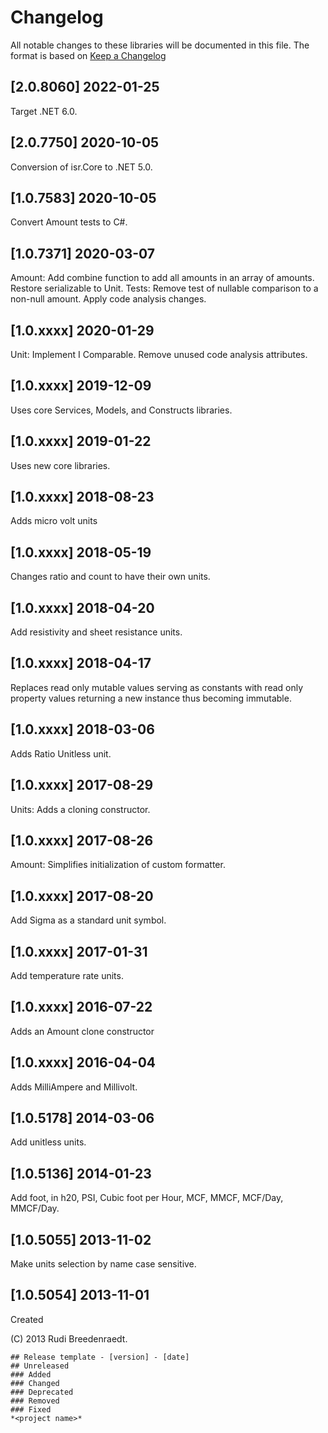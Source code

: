 # Changelog
All notable changes to these libraries will be documented in this file.
The format is based on [Keep a Changelog](https://keepachangelog.com/en/1.0.0/)


## [2.0.8060] 2022-01-25
Target .NET 6.0.

## [2.0.7750] 2020-10-05
Conversion of isr.Core to .NET 5.0.

## [1.0.7583] 2020-10-05
Convert Amount tests to C#.

## [1.0.7371] 2020-03-07
Amount: Add combine function to add all amounts in an array of amounts. Restore serializable to Unit. Tests: Remove test of nullable comparison to a non-null amount. Apply code analysis changes.

## [1.0.xxxx] 2020-01-29
Unit: Implement I Comparable. Remove unused code analysis attributes.

## [1.0.xxxx] 2019-12-09
Uses core Services, Models, and Constructs libraries.

## [1.0.xxxx] 2019-01-22
Uses new core libraries.

## [1.0.xxxx] 2018-08-23
Adds micro volt units

## [1.0.xxxx] 2018-05-19
Changes ratio and count to have their own units.

## [1.0.xxxx] 2018-04-20
Add resistivity and sheet resistance units.

## [1.0.xxxx] 2018-04-17
Replaces read only mutable values serving as constants with read only property values returning a new instance thus becoming immutable.

## [1.0.xxxx] 2018-03-06
Adds Ratio Unitless unit.

## [1.0.xxxx] 2017-08-29
Units: Adds a cloning constructor.

## [1.0.xxxx] 2017-08-26
Amount: Simplifies initialization of custom formatter.

## [1.0.xxxx] 2017-08-20
Add Sigma as a standard unit symbol.

## [1.0.xxxx] 2017-01-31
Add temperature rate units.

## [1.0.xxxx] 2016-07-22
Adds an Amount clone constructor

## [1.0.xxxx] 2016-04-04
Adds MilliAmpere and Millivolt.

## [1.0.5178] 2014-03-06
Add unitless units.

## [1.0.5136] 2014-01-23
Add foot, in h20, PSI, Cubic foot per Hour, MCF, MMCF, MCF/Day, MMCF/Day.

## [1.0.5055] 2013-11-02
Make units selection by name case sensitive.

## [1.0.5054] 2013-11-01
Created

\(C\) 2013 Rudi Breedenraedt.


```
## Release template - [version] - [date]
## Unreleased
### Added
### Changed
### Deprecated
### Removed
### Fixed
*<project name>*
```
